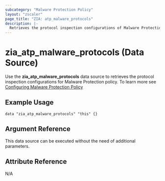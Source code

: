 ```yaml
---
subcategory: "Malware Protection Policy"
layout: "zscaler"
page_title: "ZIA: atp_malware_protocols"
description: |-
  Retrieves the protocol inspection configurations of Malware Protection policy
---
```


# zia_atp_malware_protocols (Data Source)

Use the **zia_atp_malware_protocols** data source to retrieves the protocol inspection configurations for Malware Protection policy. To learn more see [Configuring Malware Protection Policy](https://help.zscaler.com/unified/configuring-malware-protection-policy)

## Example Usage

```hcl
data "zia_atp_malware_protocols" "this" {}
```

## Argument Reference

This data source can be executed without the need of additional parameters.

## Attribute Reference

N/A
